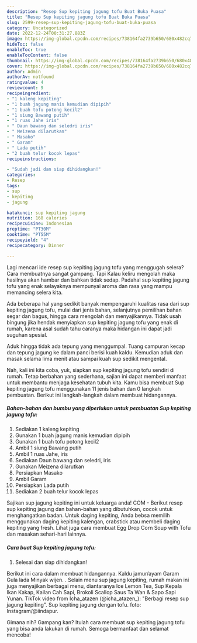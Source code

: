 ```yaml
---
description: "Resep Sup kepiting jagung tofu Buat Buka Puasa"
title: "Resep Sup kepiting jagung tofu Buat Buka Puasa"
slug: 2599-resep-sup-kepiting-jagung-tofu-buat-buka-puasa
category: Uncategorized
date: 2022-12-24T00:31:27.883Z
image: https://img-global.cpcdn.com/recipes/738164fa2739b650/680x482cq70/sup-kepiting-jagung-tofu-foto-resep-utama.jpg
hideToc: false
enableToc: true
enableTocContent: false
thumbnail: https://img-global.cpcdn.com/recipes/738164fa2739b650/680x482cq70/sup-kepiting-jagung-tofu-foto-resep-utama.jpg
cover: https://img-global.cpcdn.com/recipes/738164fa2739b650/680x482cq70/sup-kepiting-jagung-tofu-foto-resep-utama.jpg
author: Admin
authorAv: notfound
ratingvalue: 4
reviewcount: 9
recipeingredient:
- "1 kaleng kepiting"
- "1 buah jagung manis kemudian dipipih"
- "1 buah tofu potong kecil2"
- "1 siung Bawang putih"
- "1 ruas Jahe iris"
- " Daun bawang dan seledri iris"
- " Meizena dilarutkan"
- " Masako"
- " Garam"
- " Lada putih"
- "2 buah telur kocok lepas"
recipeinstructions:

- "Sudah jadi dan siap dihidangkan!"
categories:
- Resep
tags:
- sup
- kepiting
- jagung

katakunci: sup kepiting jagung 
nutrition: 168 calories
recipecuisine: Indonesian
preptime: "PT30M"
cooktime: "PT55M"
recipeyield: "4"
recipecategory: Dinner

---
```



Lagi mencari ide resep sup kepiting jagung tofu yang menggugah selera? Cara membuatnya sangat gampang. Tapi Kalau keliru mengolah maka hasilnya akan hambar dan bahkan tidak sedap. Padahal sup kepiting jagung tofu yang enak selayaknya mempunyai aroma dan rasa yang mampu memancing selera kita.


Ada beberapa hal yang sedikit banyak mempengaruhi kualitas rasa dari sup kepiting jagung tofu, mulai dari jenis bahan, selanjutnya pemilihan bahan segar dan bagus, hingga cara mengolah dan menyajikannya. Tidak usah bingung jika hendak menyiapkan sup kepiting jagung tofu yang enak di rumah, karena asal sudah tahu caranya maka hidangan ini dapat jadi suguhan spesial.

Aduk hingga tidak ada tepung yang menggumpal. Tuang campuran kecap dan tepung jagung ke dalam panci berisi kuah kaldu. Kemudian aduk dan masak selama lima menit atau sampai kuah sup sedikit mengental.


Nah, kali ini kita coba, yuk, siapkan sup kepiting jagung tofu sendiri di rumah. Tetap berbahan yang sederhana, sajian ini dapat memberi manfaat untuk membantu menjaga kesehatan tubuh kita. Kamu bisa membuat Sup kepiting jagung tofu menggunakan 11 jenis bahan dan 0 langkah pembuatan. Berikut ini langkah-langkah dalam membuat hidangannya.

<!--inarticleads1-->

##### Bahan-bahan dan bumbu yang diperlukan untuk pembuatan Sup kepiting jagung tofu:

1. Sediakan 1 kaleng kepiting
1. Gunakan 1 buah jagung manis kemudian dipipih
1. Gunakan 1 buah tofu potong kecil2
1. Ambil 1 siung Bawang putih
1. Ambil 1 ruas Jahe, iris
1. Sediakan  Daun bawang dan seledri, iris
1. Gunakan  Meizena dilarutkan
1. Persiapkan  Masako
1. Ambil  Garam
1. Persiapkan  Lada putih
1. Sediakan 2 buah telur kocok lepas


Sajikan sup jagung kepiting ini untuk keluarga anda! COM - Berikut resep sup kepiting jagung dan bahan-bahan yang dibutuhkan, cocok untuk menghangatkan badan. Untuk daging kepiting, Anda bebsa memilih menggunakan daging kepiting kalengan, crabstick atau membeli daging kepiting yang fresh. Lihat juga cara membuat Egg Drop Corn Soup with Tofu dan masakan sehari-hari lainnya. 

<!--inarticleads2-->

##### Cara buat Sup kepiting jagung tofu:


1. Selesai dan siap dihidangkan!

Berikut ini cara dalam membuat hidangannya. Kaldu jamur/ayam Garam Gula lada Minyak wijen. . Selain menu sup jagung kepiting, rumah makan ini juga menyajikan berbagai menu, diantaranya Ice Lemon Tea, Sup Kepala Ikan Kakap, Kailan Cah Sapi, Brokoli Scallop Saus Ta Wan &amp; Sapo Sapi Yunan. TikTok video from Icha_atazen (@icha_atazen_): &#34;Berbagi resep sup jagung kepiting&#34;. Sup kepiting jagung dengan tofu. foto: Instagram/@iindapur. 

Gimana nih? Gampang kan? Itulah cara membuat sup kepiting jagung tofu yang bisa anda lakukan di rumah. Semoga bermanfaat dan selamat mencoba!
